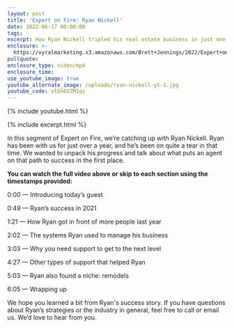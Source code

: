 ```yaml
---
layout: post
title: 'Expert on Fire: Ryan Nickell'
date: 2022-06-17 00:00:00
tags:
excerpt: How Ryan Nickell tripled his real estate business in just one year.
enclosure: >-
  https://vyralmarketing.s3.amazonaws.com/Brett+Jennings/2022/Expert+on+Fire_+Ryan+Nickell.mp4
pullquote:
enclosure_type: video/mp4
enclosure_time:
use_youtube_image: true
youtube_alternate_image: /uploads/ryan-nickell-yt-1.jpg
youtube_code: vlGn6VZMIqs
---
```

{% include youtube.html %}

{% include excerpt.html %}

In this segment of Expert on Fire, we’re catching up with Ryan Nickell. Ryan has been with us for just over a year, and he’s been on quite a tear in that time. We wanted to unpack his progress and talk about what puts an agent on that path to success in the first place.

**You can watch the full video above or skip to each section using the timestamps provided:**

0:00 — Introducing today’s guest

0:49 — Ryan’s success in 2021

1:21 — How Ryan got in front of more people last year

2:02 — The systems Ryan used to manage his business

3:03 — Why you need support to get to the next level

4:27 — Other types of support that helped Ryan

5:03 — Ryan also found a niche: remodels

6:05 — Wrapping up

We hope you learned a bit from Ryan's success story. If you have questions about Ryan’s strategies or the industry in general, feel free to call or email us. We’d love to hear from you.
